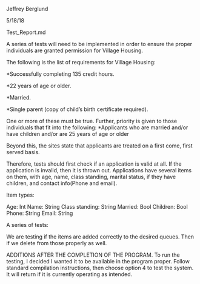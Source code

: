 Jeffrey Berglund

5/18/18

Test_Report.md




A series of tests will need to be implemented in order to ensure the proper individuals are granted permission for Village Housing.

The following is the list of requirements for Village Housing:

*Successfully completing 135 credit hours.

*22 years of age or older.

*Married.

*Single parent (copy of child’s birth certificate required).

One or more of these must be true. Further, priority is given to those individuals that fit into the following:
*Applicants who are married and/or have children and/or are 25 years of age or older

Beyond this, the sites state that applicants are treated on a first come, first served basis.

Therefore, tests should first check if an application is valid at all. If the application is invalid, then it is thrown out. Applications have several items
on them, with age, name, class standing, marital status, if they have children, and contact info(Phone and email).

Item types:

Age: Int
Name: String
Class standing: String
Married: Bool
Children: Bool
Phone: String
Email: String

A series of tests:

We are testing if the items are added correctly to the desired queues. Then if we delete from those properly as well.

ADDITIONS AFTER THE COMPLETION OF THE PROGRAM.
To run the testing, I decided I wanted it to be available in the program proper.
Follow standard compilation instructions, then choose option 4 to test the system. It will return if it is currently operating as intended.
